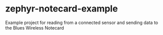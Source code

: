 # zephyr-notecard-example
Example project for reading from a connected sensor and sending data to the Blues Wireless Notecard
